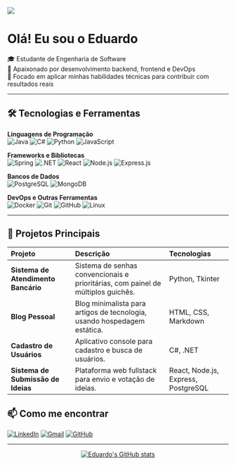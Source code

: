<!-- Contador de visitas -->
![](https://komarev.com/ghpvc/?username=FirminoEduardo&color=006bed)

# Olá! Eu sou o Eduardo

🎓 Estudante de Engenharia de Software  
🚀 Apaixonado por desenvolvimento backend, frontend e DevOps  
🎯 Focado em aplicar minhas habilidades técnicas para contribuir com resultados reais

---

## 🛠️ Tecnologias e Ferramentas

**Linguagens de Programação**  
![Java](https://img.shields.io/badge/Java-007396?style=flat-square&logo=java&logoColor=white)
![C#](https://img.shields.io/badge/C%23-239120?style=flat-square&logo=csharp&logoColor=white)
![Python](https://img.shields.io/badge/Python-3776AB?style=flat-square&logo=python&logoColor=white)
![JavaScript](https://img.shields.io/badge/JavaScript-F7DF1E?style=flat-square&logo=javascript&logoColor=black)

**Frameworks e Bibliotecas**  
![Spring](https://img.shields.io/badge/Spring-6DB33F?style=flat-square&logo=spring&logoColor=white)
![.NET](https://img.shields.io/badge/.NET-512BD4?style=flat-square&logo=dotnet&logoColor=white)
![React](https://img.shields.io/badge/React-61DAFB?style=flat-square&logo=react&logoColor=black)
![Node.js](https://img.shields.io/badge/Node.js-339933?style=flat-square&logo=nodedotjs&logoColor=white)
![Express.js](https://img.shields.io/badge/Express.js-000000?style=flat-square&logo=express&logoColor=white)

**Bancos de Dados**  
![PostgreSQL](https://img.shields.io/badge/PostgreSQL-4169E1?style=flat-square&logo=postgresql&logoColor=white)
![MongoDB](https://img.shields.io/badge/MongoDB-47A248?style=flat-square&logo=mongodb&logoColor=white)

**DevOps e Outras Ferramentas**  
![Docker](https://img.shields.io/badge/Docker-2496ED?style=flat-square&logo=docker&logoColor=white)
![Git](https://img.shields.io/badge/Git-F05032?style=flat-square&logo=git&logoColor=white)
![GitHub](https://img.shields.io/badge/GitHub-181717?style=flat-square&logo=github&logoColor=white)
![Linux](https://img.shields.io/badge/Linux-FCC624?style=flat-square&logo=linux&logoColor=black)

---

## 🧩 Projetos Principais

| Projeto | Descrição | Tecnologias |
| :--- | :--- | :--- |
| **Sistema de Atendimento Bancário** | Sistema de senhas convencionais e prioritárias, com painel de múltiplos guichês. | Python, Tkinter |
| **Blog Pessoal** | Blog minimalista para artigos de tecnologia, usando hospedagem estática. | HTML, CSS, Markdown |
| **Cadastro de Usuários** | Aplicativo console para cadastro e busca de usuários. | C#, .NET |
| **Sistema de Submissão de Ideias** | Plataforma web fullstack para envio e votação de ideias. | React, Node.js, Express, PostgreSQL |

## 📫 Como me encontrar

[![LinkedIn](https://img.shields.io/badge/-Eduardo%20Firmino-0077B5?style=flat-square&logo=Linkedin&logoColor=white&link=https://www.linkedin.com/in/eduardo-firmino-9353102b6/)](https://www.linkedin.com/in/eduardo-firmino-9353102b6/)
[![Gmail](https://img.shields.io/badge/-eduf1304@gmail.com-D14836?style=flat-square&logo=Gmail&logoColor=white&link=mailto:eduf1304@gmail.com)](mailto:eduf1304@gmail.com)
[![GitHub](https://img.shields.io/github/followers/FirminoEduardo?label=Follow&style=social)](https://github.com/FirminoEduardo)

---

<div align="center">
  
  [![Eduardo's GitHub stats](https://github-readme-stats.vercel.app/api?username=FirminoEduardo&theme=dracula&show_icons=true)](https://github.com/FirminoEduardo)

</div>
